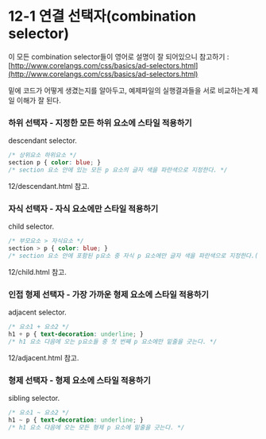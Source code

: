 # 12-1 연결 선택자\(combination selector\)

이 모든 combination selector들이 영어로 설명이 잘 되어있으니 참고하기 : [http://www.corelangs.com/css/basics/ad-selectors.html](http://www.corelangs.com/css/basics/ad-selectors.html)

밑에 코드가 어떻게 생겼는지를 알아두고, 예제파일의 실행결과들을 서로 비교하는게 제일 이해가 잘 된다.

### **하위 선택자** - 지정한 모든 하위 요소에 스타일 적용하기

descendant selector.

```css
/* 상위요소 하위요소 */
section p { color: blue; }
/* section 요소 안에 있는 모든 p 요소의 글자 색을 파란색으로 지정한다. */
```

12/descendant.html 참고.

### **자식 선택자** - 자식 요소에만 스타일 적용하기

child selector.

```css
/* 부모요소 > 자식요소 */
section > p { color: blue; }
/* section 요소 안에 포함된 p요소 중 자식 p 요소에만 글자 색을 파란색으로 지정한다.(손자 요소는 적용하지 않는다.) */
```

12/child.html 참고.

### **인접 형제 선택자** - 가장 가까운 형제 요소에 스타일 적용하기

adjacent selector.

```css
/* 요소1 + 요소2 */
h1 + p { text-decoration: underline; }
/* h1 요소 다음에 오는 p요소들 중 첫 번째 p 요소에만 밑줄을 긋는다. */
```

12/adjacent.html 참고.

### **형제 선택자** - 형제 요소에 스타일 적용하기

sibling selector.

```css
/* 요소1 ~ 요소2 */
h1 ~ p { text-decoration: underline; }
/* h1 요소 다음에 오는 모든 형제 p 요소에 밑줄을 긋는다. */
```



